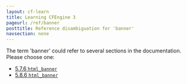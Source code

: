 ```yaml
---
layout: cf-learn
title: Learning CFEngine 3
pageurl: /ref/banner
posttitle: Reference disambiguation for 'banner'
navsection: none
---
```


The term 'banner' could refer to several sections in the documentation. Please choose one:

- [5.7.6 <code>html_banner</code>](https://cfengine.com/manuals/cf3-reference#html_banner-in-knowledge)
- [5.8.6 <code>html_banner</code>](https://cfengine.com/manuals/cf3-reference#html_banner-in-reporter)

